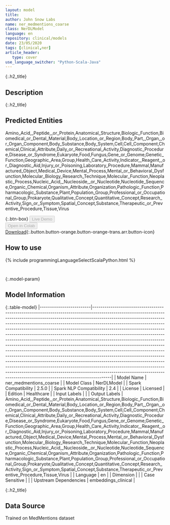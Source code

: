```yaml
---
layout: model
title: 
author: John Snow Labs
name: ner_medmentions_coarse
class: NerDLModel
language: en
repository: clinical/models
date: 23/05/2020
tags: [clinical,ner]
article_header:
   type: cover
use_language_switcher: "Python-Scala-Java"
---
```


{:.h2_title}
## Description 


 {:.h2_title}
## Predicted Entities
Amino_Acid,_Peptide,_or_Protein,Anatomical_Structure,Biologic_Function,Biomedical_or_Dental_Material,Body_Location_or_Region,Body_Part,_Organ,_or_Organ_Component,Body_Substance,Body_System,Cell,Cell_Component,Chemical,Clinical_Attribute,Daily_or_Recreational_Activity,Diagnostic_Procedure,Disease_or_Syndrome,Eukaryote,Food,Fungus,Gene_or_Genome,Genetic_Function,Geographic_Area,Group,Health_Care_Activity,Indicator,_Reagent,_or_Diagnostic_Aid,Injury_or_Poisoning,Laboratory_Procedure,Mammal,Manufactured_Object,Medical_Device,Mental_Process,Mental_or_Behavioral_Dysfunction,Molecular_Biology_Research_Technique,Molecular_Function,Neoplastic_Process,Nucleic_Acid,_Nucleoside,_or_Nucleotide,Nucleotide_Sequence,Organic_Chemical,Organism_Attribute,Organization,Pathologic_Function,Pharmacologic_Substance,Plant,Population_Group,Professional_or_Occupational_Group,Prokaryote,Qualitative_Concept,Quantitative_Concept,Research_Activity,Sign_or_Symptom,Spatial_Concept,Substance,Therapeutic_or_Preventive_Procedure,Tissue,Virus 

{:.btn-box}
<button class="button button-orange" disabled>Live Demo</button><br/><button class="button button-orange" disabled>Open in Colab</button><br/>[Download](https://s3.amazonaws.com/auxdata.johnsnowlabs.com/clinical/models/ner_medmentions_coarse_en_2.5.0_2.4_1590265407598.zip){:.button.button-orange.button-orange-trans.arr.button-icon}<br/>

## How to use 
<div class="tabs-box" markdown="1">

{% include programmingLanguageSelectScalaPython.html %}

```python

```

```scala

```
</div>



{:.model-param}
## Model Information
{:.table-model}
|-------------------------|---------------------------------------------------------------------------------------------------------------------------------------------------------------------------------------------------------------------------------------------------------------------------------------------------------------------------------------------------------------------------------------------------------------------------------------------------------------------------------------------------------------------------------------------------------------------------------------------------------------------------------------------------------------------------------------------------------------------------------------------------------------------------------------------------------------------------------------------------------------------------------------------------------------------------------------------------------------------------------------------------------------------------------------------------------------|
| Model Name              | ner_medmentions_coarse                                                                                                                                                                                                                                                                                                                                                                                                                                                                                                                                                                                                                                                                                                                                                                                                                                                                                                                                                                                                                                        |
| Model Class             | NerDLModel                                                                                                                                                                                                                                                                                                                                                                                                                                                                                                                                                                                                                                                                                                                                                                                                                                                                                                                                                                                                                                                    |
| Spark Compatibility     | 2.5.0                                                                                                                                                                                                                                                                                                                                                                                                                                                                                                                                                                                                                                                                                                                                                                                                                                                                                                                                                                                                                                                         |
| Spark NLP Compatibility | 2.4                                                                                                                                                                                                                                                                                                                                                                                                                                                                                                                                                                                                                                                                                                                                                                                                                                                                                                                                                                                                                                                           |
| License                 | Licensed                                                                                                                                                                                                                                                                                                                                                                                                                                                                                                                                                                                                                                                                                                                                                                                                                                                                                                                                                                                                                                                      |
| Edition                 | Healthcare                                                                                                                                                                                                                                                                                                                                                                                                                                                                                                                                                                                                                                                                                                                                                                                                                                                                                                                                                                                                                                                    |
| Input Labels            |                                                                                                                                                                                                                                                                                                                                                                                                                                                                                                                                                                                                                                                                                                                                                                                                                                                                                                                                                                                                                                                               |
| Output Labels           | Amino_Acid,_Peptide,_or_Protein,Anatomical_Structure,Biologic_Function,Biomedical_or_Dental_Material,Body_Location_or_Region,Body_Part,_Organ,_or_Organ_Component,Body_Substance,Body_System,Cell,Cell_Component,Chemical,Clinical_Attribute,Daily_or_Recreational_Activity,Diagnostic_Procedure,Disease_or_Syndrome,Eukaryote,Food,Fungus,Gene_or_Genome,Genetic_Function,Geographic_Area,Group,Health_Care_Activity,Indicator,_Reagent,_or_Diagnostic_Aid,Injury_or_Poisoning,Laboratory_Procedure,Mammal,Manufactured_Object,Medical_Device,Mental_Process,Mental_or_Behavioral_Dysfunction,Molecular_Biology_Research_Technique,Molecular_Function,Neoplastic_Process,Nucleic_Acid,_Nucleoside,_or_Nucleotide,Nucleotide_Sequence,Organic_Chemical,Organism_Attribute,Organization,Pathologic_Function,Pharmacologic_Substance,Plant,Population_Group,Professional_or_Occupational_Group,Prokaryote,Qualitative_Concept,Quantitative_Concept,Research_Activity,Sign_or_Symptom,Spatial_Concept,Substance,Therapeutic_or_Preventive_Procedure,Tissue,Virus |
| Language                | en                                                                                                                                                                                                                                                                                                                                                                                                                                                                                                                                                                                                                                                                                                                                                                                                                                                                                                                                                                                                                                                            |
| Dimension               |                                                                                                                                                                                                                                                                                                                                                                                                                                                                                                                                                                                                                                                                                                                                                                                                                                                                                                                                                                                                                                                               |
| Case Sensitive          |                                                                                                                                                                                                                                                                                                                                                                                                                                                                                                                                                                                                                                                                                                                                                                                                                                                                                                                                                                                                                                                               |
| Upstream Dependencies   | embeddings_clinical                                                                                                                                                                                                                                                                                                                                                                                                                                                                                                                                                                                                                                                                                                                                                                                                                                                                                                                                                                                                                                           |




{:.h2_title}
## Data Source
Trained on MedMentions dataset

